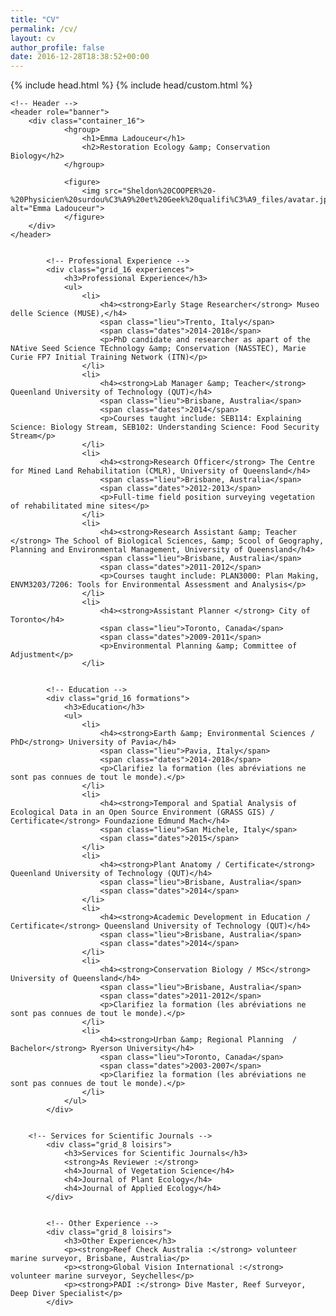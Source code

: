 ```yaml
---
title: "CV"
permalink: /cv/
layout: cv
author_profile: false
date: 2016-12-28T18:38:52+00:00
---
```



<html lang="{{ site.locale | slice: 0,2 | default: "en" }}" class="no-js">
  <head>
    {% include head.html %}
    {% include head/custom.html %}
<meta http-equiv="content-type" content="text/html; charset=UTF-8">
<meta charset="utf-8">
<meta http-equiv="X-UA-Compatible" content="IE=edge,chrome=1">
<meta name="viewport" content="width=device-width, initial-scale=1.0">

<title>Emma Ladouceur- Conservation Science</title>

<link rel="stylesheet" media="screen and (min-width:481px)" href="Sheldon%20COOPER%20-%20Physicien%20surdou%C3%A9%20et%20Geek%20qualifi%C3%A9_files/cv.css">


</head>


<body>
<section>

    <!-- Header -->
	<header role="banner">
		<div class="container_16">
				<hgroup>
					<h1>Emma Ladouceur</h1>
					<h2>Restoration Ecology &amp; Conservation Biology</h2>
				</hgroup>

				<figure>
					<img src="Sheldon%20COOPER%20-%20Physicien%20surdou%C3%A9%20et%20Geek%20qualifi%C3%A9_files/avatar.jpg" alt="Emma Ladouceur">
				</figure>
		</div>
	</header>


			<!-- Professional Experience -->
			<div class="grid_16 experiences">
				<h3>Professional Experience</h3>
				<ul>
					<li>
						<h4><strong>Early Stage Researcher</strong> Museo delle Science (MUSE),</h4>
						<span class="lieu">Trento, Italy</span>
						<span class="dates">2014-2018</span>
						<p>PhD candidate and researcher as apart of the NAtive Seed Science TEchnology &amp; Conservation (NASSTEC), Marie Curie FP7 Initial Training Network (ITN)</p>
					</li>
					<li>
						<h4><strong>Lab Manager &amp; Teacher</strong> Queenland University of Technology (QUT)</h4>
						<span class="lieu">Brisbane, Australia</span>
						<span class="dates">2014</span>
						<p>Courses taught include: SEB114: Explaining Science: Biology Stream, SEB102: Understanding Science: Food Security Stream</p>
					</li>
					<li>
						<h4><strong>Research Officer</strong> The Centre for Mined Land Rehabilitation (CMLR), University of Queensland</h4>
						<span class="lieu">Brisbane, Australia</span>
						<span class="dates">2012-2013</span>
						<p>Full-time field position surveying vegetation of rehabilitated mine sites</p>
					</li>
					<li>
						<h4><strong>Research Assistant &amp; Teacher </strong> The School of Biological Sciences, &amp; Scool of Geography, Planning and Environmental Management, University of Queensland</h4>
						<span class="lieu">Brisbane, Australia</span>
						<span class="dates">2011-2012</span>
						<p>Courses taught include: PLAN3000: Plan Making, ENVM3203/7206: Tools for Environmental Assessment and Analysis</p>
					</li>
					<li>
						<h4><strong>Assistant Planner </strong> City of Toronto</h4>
						<span class="lieu">Toronto, Canada</span>
						<span class="dates">2009-2011</span>
						<p>Environmental Planning &amp; Committee of Adjustment</p>
					</li>
			

			<!-- Education -->
			<div class="grid_16 formations">
				<h3>Education</h3>
				<ul>
					<li>
						<h4><strong>Earth &amp; Environmental Sciences / PhD</strong> University of Pavia</h4>
						<span class="lieu">Pavia, Italy</span>
						<span class="dates">2014-2018</span>
						<p>Clarifiez la formation (les abréviations ne sont pas connues de tout le monde).</p>
					</li>
					<li>
						<h4><strong>Temporal and Spatial Analysis of Ecological Data in an Open Source Environment (GRASS GIS) / Certificate</strong> Foundazione Edmund Mach</h4>
						<span class="lieu">San Michele, Italy</span>
						<span class="dates">2015</span>
					</li>
					<li>
						<h4><strong>Plant Anatomy / Certificate</strong> Queenland University of Technology (QUT)</h4>
						<span class="lieu">Brisbane, Australia</span>
						<span class="dates">2014</span>
					</li>
					<li>
						<h4><strong>Academic Development in Education / Certificate</strong> Queensland University of Technology (QUT)</h4>
						<span class="lieu">Brisbane, Australia</span>
						<span class="dates">2014</span>
					</li>
					<li>
						<h4><strong>Conservation Biology / MSc</strong> University of Queensland</h4>
						<span class="lieu">Brisbane, Australia</span>
						<span class="dates">2011-2012</span>
						<p>Clarifiez la formation (les abréviations ne sont pas connues de tout le monde).</p>
					</li>
					<li>
						<h4><strong>Urban &amp; Regional Planning  / Bachelor</strong> Ryerson University</h4>
						<span class="lieu">Toronto, Canada</span>
						<span class="dates">2003-2007</span>
						<p>Clarifiez la formation (les abréviations ne sont pas connues de tout le monde).</p>
					</li>
				</ul>
			</div>
			
		
		<!-- Services for Scientific Journals -->
			<div class="grid_8 loisirs">
				<h3>Services for Scientific Journals</h3>
				<strong>As Reviewer :</strong> 
				<h4>Journal of Vegetation Science</h4>
				<h4>Journal of Plant Ecology</h4>
				<h4>Journal of Applied Ecology</h4> 
			</div>
			

			<!-- Other Experience -->
			<div class="grid_8 loisirs">
				<h3>Other Experience</h3>
				<p><strong>Reef Check Australia :</strong> volunteer marine surveyor, Brisbane, Australia</p>
				<p><strong>Global Vision International :</strong> volunteer marine surveyor, Seychelles</p>
				<p><strong>PADI :</strong> Dive Master, Reef Surveyor, Deep Diver Specialist</p>
			</div>




